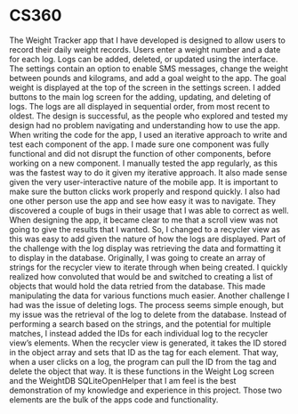 # CS360
The Weight Tracker app that I have developed is designed to allow users to record their daily weight records. Users enter a weight number and a date for each log. Logs can be added, deleted, or updated using the interface. The settings contain an option to enable SMS messages, change the weight between pounds and kilograms, and add a goal weight to the app. The goal weight is displayed at the top of the screen in the settings screen. I added buttons to the main log screen for the adding, updating, and deleting of logs. The logs are all displayed in sequential order, from most recent to oldest. The design is successful, as the people who explored and tested my design had no problem navigating and understanding how to use the app. When writing the code for the app, I used an iterative approach to write and test each component of the app. I made sure one component was fully functional and did not disrupt the function of other components, before working on a new component.
I manually tested the app regularly, as this was the fastest way to do it given my iterative approach. It also made sense given the very user-interactive nature of the mobile app. It is important to make sure the button clicks work properly and respond quickly. I also had one other person use the app and see how easy it was to navigate. They discovered a couple of bugs in their usage that I was able to correct as well. When designing the app, it became clear to me that a scroll view was not going to give the results that I wanted. So, I changed to a recycler view as this was easy to add given the nature of how the logs are displayed. Part of the challenge with the log display was retrieving the data and formatting it to display in the database. Originally, I was going to create an array of strings for the recycler view to iterate through when being created. I quickly realized how convoluted that would be and switched to creating a list of objects that would hold the data retried from the database. This made manipulating the data for various functions much easier. Another challenge I had was the issue of deleting logs. The process seems simple enough, but my issue was the retrieval of the log to delete from the database. Instead of performing a search based on the strings, and the potential for multiple matches, I instead added the IDs for each individual log to the recycler view’s elements. When the recycler view is generated, it takes the ID stored in the object array and sets that ID as the tag for each element. That way, when a user clicks on a log, the program can pull the ID from the tag and delete the object that way. It is these functions in the Weight Log screen and the WeightDB SQLiteOpenHelper that I am feel is the best demonstration of my knowledge and experience in this project. Those two elements are the bulk of the apps code and functionality.
